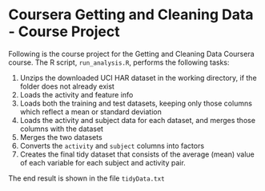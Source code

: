 # Coursera Getting and Cleaning Data - Course Project

Following is the course project for the Getting and Cleaning Data Coursera course.
The R script, `run_analysis.R`, performs the following tasks:


1. Unzips the downloaded UCI HAR dataset in the working directory, if the folder does not already exist
2. Loads the activity and feature info
3. Loads both the training and test datasets, keeping only those columns which
   reflect a mean or standard deviation
4. Loads the activity and subject data for each dataset, and merges those
   columns with the dataset
5. Merges the two datasets
6. Converts the `activity` and `subject` columns into factors
7. Creates the final tidy dataset that consists of the average (mean) value of each
   variable for each subject and activity pair.

The end result is shown in the file `tidyData.txt`

